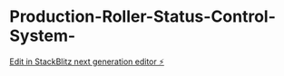 # Production-Roller-Status-Control-System-

[Edit in StackBlitz next generation editor ⚡️](https://stackblitz.com/~/github.com/lxndrrybakov/Production-Roller-Status-Control-System-)